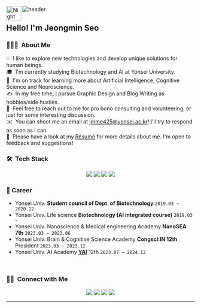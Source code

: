 ![header](https://capsule-render.vercel.app/api?type=transparent&color=timeAuto&height=250&section=header&text=Jeongmin%20Seo%20&fontSize=70
)
<img alt="Night Coding" src="./assets/Hand%20Wave.gif" width='40' align="left"/><h2>Hello! I'm Jeongmin Seo</h2>

<!-- ## 👋 &nbsp;Hello! I'm Jeongmin Seo -->

### 👨🏻‍💻 &nbsp;About Me
💡 &nbsp;I like to explore new technologies and develop unique solutions for human beings.\
🎓 &nbsp;I'm currently studying Biotechnology and AI at Yonsei University.\
🌱 &nbsp;I'm on track for learning more about Artificial Intelligence, Cognitive Science and Neuroscience.\
✍️ &nbsp;In my free time, I pursue Graphic Design and Blog Writing as hobbies/side hustles.\
💬 &nbsp;Feel free to reach out to me for pro bono consulting and volunteering, or just for some interesting discussion.\
✉️ &nbsp;You can shoot me an email at jmme425@yonsei.ac.kr! I'll try to respond as soon as I can.\
📄 &nbsp;Please have a look at my [Résumé]() for more details about me. I'm open to feedback and suggestions!

### 🛠 &nbsp;Tech Stack
<p align="center">
  <a href="https://www.tensorflow.org"target="blank">
    <img src="https://img.shields.io/badge/TensorFlow-%23FF6F00?style=for-the-badge&logo=TensorFlow&logoColor=white"/></a>
  <a href="https://pytorch.org"target="blank">
    <img src="https://img.shields.io/badge/PyTorch-%23EE4C2C?style=for-the-badge&logo=PyTorch&logoColor=white"/></a>
  <a href="https://www.python.org/"target="blank">
    <img src="https://img.shields.io/badge/Python-3776AB?style=for-the-badge&logo=python&logoColor=white"/></a>
  <a href="https://www.r-project.org/"target="blank">
    <img src="https://img.shields.io/badge/R-276DC3?style=for-the-badge&logo=r&logoColor=white"/></a>
<br>

### 🔎 Career
  - Yonsei Univ. **Student council of Dept. of Biotechnology** `2019.03 ~ 2020.12`
  - Yonsei Univ. Life science **Biotechnology (AI integrated course)** `2019.03 ~`
  - Yonsei Univ. Nanoscience & Medical engineering Academy **NanoSEA 7th** `2023.03 ~ 2023.06`
  - Yonsei Univ. Brain & Cognitive Science Academy **Congsci:IN 12th** President `2023.03 ~ 2023.12`
  - Yonsei Univ. AI Academy **[YAI](https://github.com/yonsei-YAI)** 12th `2023.07 ~ 2024.12`
<br>

### 🤝🏻 &nbsp;Connect with Me

<p align="center">
<a href="https://www.tensorflow.org"target="blank">
    <img src="https://img.shields.io/badge/GitHub-100000?style=for-the-badge&logo=github&logoColor=white"/></a>
<a href="https://www.tensorflow.org"target="blank">
    <img src="https://img.shields.io/badge/LinkedIn-0077B5?style=for-the-badge&logo=linkedin&logoColor=white"/></a>
<a href="https://www.tensorflow.org"target="blank">
    <img src="https://img.shields.io/badge/Instagram-E4405F?style=for-the-badge&logo=instagram&logoColor=white"/></a>
<a href="https://www.tensorflow.org"target="blank">
    <img src="https://img.shields.io/badge/Gmail-D14836?style=for-the-badge&logo=gmail&logoColor=white"/></a>
</p>

-----


